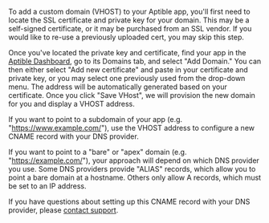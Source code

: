 To add a custom domain (VHOST) to your Aptible app, you'll first need to locate the SSL certificate and private key for your domain. This may be a self-signed certificate, or it may be purchased from an SSL vendor. If you would like to re-use a previously uploaded cert, you may skip this step.

Once you've located the private key and certificate, find your app in the [Aptible Dashboard](https://dashboard.aptible.com), go to its Domains tab, and select "Add Domain." You can then either select "Add new certificate" and paste in your certificate and private key, or you may select one previously used from the drop-down menu.  The address will be automatically generated based on your certificate. Once you click "Save VHost", we will provision the new domain for you and display a VHOST address.

If you want to point to a subdomain of your app (e.g. "https://www.example.com/"), use the VHOST address to configure a new CNAME record with your DNS provider.

If you want to point to a "bare" or "apex" domain (e.g. "https://example.com/"), your approach will depend on which DNS provider you use. Some DNS providers provide "ALIAS" records, which allow you to point a bare domain at a hostname. Others only allow A records, which must be set to an IP address.

If you have questions about setting up this CNAME record with your DNS provider, please [contact support](http://contact.aptible.com).
